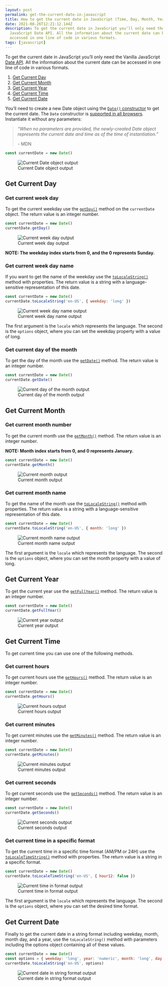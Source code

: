 ```yaml
---
layout: post
permalink: get-the-current-date-in-javascript
title: How to get the current date in JavaScript (Time, Day, Month, Year)
date: 2021-08-26T12:21:12.144Z
description: To get the current date in JavaScript you’ll only need the Vanilla
  JavaScript Date API. All the information about the current date can be
  accessed in one line of code in various formats.
tags: [javascript]
---
```


To get the current date in JavaScript you’ll only need the Vanilla JavaScript [Date API](https://developer.mozilla.org/en-US/docs/Web/JavaScript/Reference/Global_Objects/Date). All the information about the current date can be accessed in one line of code in various formats.

1. [Get Current Day](#get-current-day)
2. [Get Current Month](#get-current-month)
3. [Get Current Year](#get-current-year)
4. [Get Current Time](#get-current-time)
5. [Get Current Date](#get-current-date)

You’ll need to create a new Date object using the [`Date()` constructor](https://developer.mozilla.org/en-US/docs/Web/JavaScript/Reference/Global_Objects/Date/Date) to get the current date. The `Date` constructor is [supported in all browsers](https://caniuse.com/mdn-javascript_builtins_date_date). Instantiate it without any parameters:

> *“When no parameters are provided, the newly-created Date object represents the current date and time as of the time of instantiation.”*
>
> \- MDN 

```javascript
const currentDate = new Date()
```

<figure>
  <img class="shadow" src="/images/dev-tools/current-date-object.png" alt="Current Date object output" loading="lazy">
  <figcaption>Current Date object output</figcaption>
</figure>

## Get Current Day

### Get current week day

To get the current weekday use the [`getDay()`](https://developer.mozilla.org/en-US/docs/Web/JavaScript/Reference/Global_Objects/Date/getDay) method on the `currentDate` object. The return value is an integer number.

```javascript
const currentDate = new Date()
currentDate.getDay()
```

<figure>
  <img class="shadow" src="/images/dev-tools/get-current-week-day.png" alt="Current week day output" loading="lazy">
  <figcaption>Current week day output</figcaption>
</figure>

**NOTE: The weekday index starts from 0, and the 0 represents Sunday.**

### Get current week day name

If you want to get the name of the weekday use the [`toLocaleString()`](https://developer.mozilla.org/en-US/docs/Web/JavaScript/Reference/Global_Objects/Date/toLocaleString) method with properties. The return value is a string with a language-sensitive representation of this date.

```javascript
const currentDate = new Date()
currentDate.toLocaleString('en-US', { weekday: 'long' })
```

<figure>
  <img class="shadow" src="/images/dev-tools/get-current-week-day-name.png" alt="Current week day name output" loading="lazy">
  <figcaption>Current week day name output</figcaption>
</figure>

The first argument is the `locale` which represents the language. The second is the `options` object, where you can set the weekday property with a value of long.

### Get current day of the month

To get the day of the month use the [`getDate()`](https://developer.mozilla.org/en-US/docs/Web/JavaScript/Reference/Global_Objects/Date/getDate) method. The return value is an integer number.

```javascript
const currentDate = new Date()
currentDate.getDate()
```

<figure>
  <img class="shadow" src="/images/dev-tools/get-current-day-of-the-month.png" alt="Current day of the month output" loading="lazy">
  <figcaption>Current day of the month output</figcaption>
</figure>

## Get Current Month

### Get current month number

To get the current month use the [`getMonth()`](https://developer.mozilla.org/en-US/docs/Web/JavaScript/Reference/Global_Objects/Date/getMonth) method. The return value is an integer number.

**NOTE: Month index starts from 0, and 0 represents January.**

```javascript
const currentDate = new Date()
currentDate.getMonth()
```

<figure>
  <img class="shadow" src="/images/dev-tools/get-current-month.png" alt="Current month output" loading="lazy">
  <figcaption>Current month output</figcaption>
</figure>

### Get current month name

To get the name of the month use the [`toLocaleString()`](https://developer.mozilla.org/en-US/docs/Web/JavaScript/Reference/Global_Objects/Date/toLocaleString) method with properties. The return value is a string with a language-sensitive representation of this date.

```javascript
const currentDate = new Date()
currentDate.toLocaleString('en-US', { month: 'long' })
```

<figure>
  <img class="shadow" src="/images/dev-tools/get-current-month-name.png" alt="Current month name output" loading="lazy">
  <figcaption>Current month name output</figcaption>
</figure>

The first argument is the `locale` which represents the language. The second is the `options` object, where you can set the month property with a value of long.

## Get Current Year

To get the current year use the [`getFullYear()`](https://developer.mozilla.org/en-US/docs/Web/JavaScript/Reference/Global_Objects/Date/getFullYear) method. The return value is an integer number.

```javascript
const currentDate = new Date()
currentDate.getFullYear()
```

<figure>
  <img class="shadow" src="/images/dev-tools/get-current-year.png" alt="Current year output" loading="lazy">
  <figcaption>Current year output</figcaption>
</figure>

## Get Current Time

To get current time you can use one of the following methods.

### Get current hours

To get current hours use the [`getHours()`](https://developer.mozilla.org/en-US/docs/Web/JavaScript/Reference/Global_Objects/Date/getHours) method. The return value is an integer number.

```javascript
const currentDate = new Date()
currentDate.getHours()
```

<figure>
  <img class="shadow" src="/images/dev-tools/get-current-hours.png" alt="Current hours output" loading="lazy">
  <figcaption>Current hours output</figcaption>
</figure>

### Get current minutes

To get current minutes use the [`getMinutes()`](https://developer.mozilla.org/en-US/docs/Web/JavaScript/Reference/Global_Objects/Date/getMinutes) method. The return value is an integer number.

```javascript
const currentDate = new Date()
currentDate.getMinutes()
```

<figure>
  <img class="shadow" src="/images/dev-tools/get-current-minutes.png" alt="Current minutes output" loading="lazy">
  <figcaption>Current minutes output</figcaption>
</figure>

### Get current seconds

To get current seconds use the [`getSeconds()`](https://developer.mozilla.org/en-US/docs/Web/JavaScript/Reference/Global_Objects/Date/getSeconds) method. The return value is an integer number.

```javascript
const currentDate = new Date()
currentDate.getSeconds()
```

<figure>
  <img class="shadow" src="/images/dev-tools/get-current-seconds.png" alt="Current seconds output" loading="lazy">
  <figcaption>Current seconds output</figcaption>
</figure>

### Get current time in a specific format

To get the current time in a specific time format (AM/PM or 24H) use the [`toLocaleTimeString()`](https://developer.mozilla.org/en-US/docs/Web/JavaScript/Reference/Global_Objects/Date/toLocaleTimeString) method with properties. The return value is a string in a specific format.

```javascript
const currentDate = new Date()
currentDate.toLocaleTimeString('en-US', { hour12: false })
```

<figure>
  <img class="shadow" src="/images/dev-tools/get-current-time-format.png" alt="Current time in format output" loading="lazy">
  <figcaption>Current time in format output</figcaption>
</figure>

The first argument is the `locale` which represents the language. The second is the `options` object, where you can set the desired time format.

## Get Current Date

Finally to get the current date in a string format including weekday, month, month day, and a year, use the `toLocaleString()` method with parameters including the options object containing all of these values.

```javascript
const currentDate = new Date()
const options = { weekday: 'long', year: 'numeric', month: 'long', day: 'numeric' };
currentDate.toLocaleString('en-US', options)
```

<figure>
  <img class="shadow" src="/images/dev-tools/get-current-date-string.png" alt="Current date in string format output" loading="lazy">
  <figcaption>Current date in string format output</figcaption>
</figure>